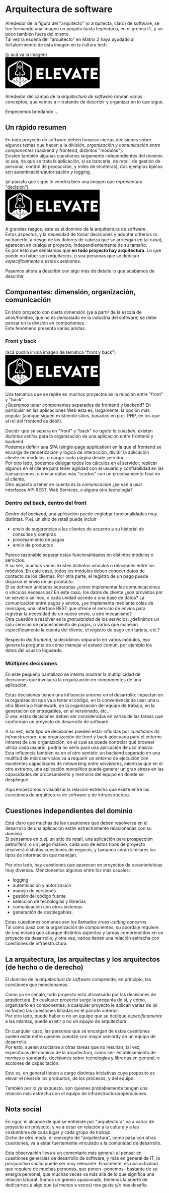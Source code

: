 # Arquitectura de software

Alrededor de la figura del "arquitecto" (o arquitecta, claro) de software, se fue formando una imagen un poquito hasta legendaria, en el gremio IT, y un poco también fuera del mismo.  
Tal vez la escena del "arquitecto" en Matrix 2 haya ayudado al fortalecimiento de esta imagen en la cultura tech.

(y acá va la imagen)  
![y acá va la imagen](../images/logoelevate.jpg) 

Alrededor del campo de la _arquitectura de software_ rondan varios conceptos, que vamos a ir tratando de describir y organizar en lo que sigue.

Empecemos brindando ...

## Un rápido resumen
En todo proyecto de software deben tomarse ciertas decisiones sobre algunos temas que hacen a la _división, organización y comunicación entre componentes_ (backend y frontend, distintos "módulos").  
Existen también algunas cuestiones largamente independientes del dominio (o sea, de qué se trata la aplicación, si es bancaria, de retail, de gestión de personal, control de producción, y miles de etcéteras), dos ejemplos típicos son autenticación/autorización y logging.

(al párrafo que sigue le vendría bien una imagen que representara "decisión")  
![al párrafo que sigue le vendría bien una imagen que representara "decisión"](../images/logoelevate.jpg) 

A grandes rasgos, este es el dominio de la arquitectura de software.  
Estos aspectos, y la necesidad de tomar decisiones y adoptar criterios (o no hacerlo, a riesgo de los dolores de cabeza que se arriesgan en tal caso), aparecen en cualquier proyecto, independientemente de su tamaño.  
Es por esto que señalamos que **en todo proyecto hay arquitectura**. Lo que puede no haber son _arquitectos_, o sea personas que se dedican _específicamente_ a estas cuestiones.

Pasemos ahora a describir con algo más de detalle lo que acabamos de describir.


## Componentes: dimensión, organización, comunicación
En todo proyecto con cierta dimensión (ya a partir de la escala de años/hombre, que no es demasiado en la industria del software) se debe pensar en la división en componentes.  
Este fenómeno presenta varias aristas.

### Front y back 
(acá podría ir una imagen de temática "front y back")  
![acá podría ir una imagen de temática "front y back"](../images/logoelevate.jpg) 


Una temática que se repite en muchos proyectos es la relación entre "front" y "back".  
¿Queremos tener componentes separados de frontend y backend? 
En particular en las aplicaciones Web esta es, largamente, la opción más popular  (aunque siguen existiendo sitios, basados en p.ej. PHP, en los que el rol del frontend es débil).  

Decidir que se separa en "front" y "back" _no agota la cuestión_; existen _distintos estilos_ para la organización de una aplicación entre frontend y backend.  
Podemos definir una SPA (single-page application) en la que el frontend se encarga de renderización y lógica de interacción, dividir la aplicación cliente en módulos, o cargar cada página desde servidor.  
Por otro lado, podemos delegar todos los cálculos en el servidor, replicar algunos en el cliente para tener agilidad con el usuario y confiabilidad en las transacciones, o enviar datos más "crudos" con un procesamiento final en el cliente.   
Otro aspecto a tener en cuenta es la _comunicación_ ¿se van a usar interfaces API REST, Web Services, o alguna otra tecnología?


### Dentro del back, dentro del front
_Dentro del backend_, una aplicación puede englobar funcionalidades muy distintas. P.ej. un sitio de retail puede incluir 
- envío de sugerencias a las clientes de acuerdo a su historial de consultas y compras
- procesamiento de pagos
- envío de productos

Parece razonable separar estas funcionalidades en distintos módulos o servicios.  
A su vez, muchas veces existen distintos vínculos o relaciones entre los módulos. En este caso, todos los módulos deben conocer datos de contacto de los clientes. Por otra parte, el registro de un pago puede disparar el envío de un producto.  
Si se definen unidades separadas ¿cómo implementar las comunicaciones o vínculos necesarios? 
En este caso, los datos de cliente ¿son provistos por un servicio ad-hoc, o cada unidad accede a una base de datos? La comunicación entre pagos y envíos, ¿se implementa mediante colas de mensajes, una interface REST que ofrece el servicio de envíos para registrar la necesidad  de un nuevo envío, u otro mecanismo?  
Otra cuestión a resolver es la _granularidad_ de los servicios: ¿definimos un solo servicio de procesamiento de pagos, o varios que manejan específicamente la cuenta del cliente, el registro de pago con tarjeta, etc.?

Respecto _del frontend_, si decidimos separarlo en varios módulos, eso genera la pregunta de cómo manejar el estado común, por ejemplo los datos del usuario logueado.


### Múltiples decisiones
En este pequeño pantallazo se intenta mostrar la multiplicidad de decisiones que involucra la organización en componentes de una aplicación.

Estas decisiones tienen una influencia _enorme_ en el desarrollo: impactan en la organización que va a tener el código, en la conveniencia de usar una u otra librería o framework, en la organización del equipo de trabajo, en la generación de entregables, en el versionado, etc..  
O sea, estas decisiones deben ser consideradas en varias de las tareas que conforman un proyecto de desarrollo de software.

A su vez, este tipo de decisiones pueden estar influidas por _cuestiones de infraestructura_: una organización de front y back adecuada para el entorno intranet de una organización, en el cual se puede controlar qué browser utiliza cada usuario, podría no serlo para una aplicación de uso masivo.  
Esta influencia también va en el otro sentido: un backend separado en una multitud de microservicios va a requerir un entorno de ejecución con excelentes capacidades de networking entre servidores, mientras que en el otro extremo, una aplicación _monolítica_ puede generar un gran stress en las capacidades de procesamiento y memoria del equipo en donde se despliegue.

Aquí empezamos a visualizar la relación estrecha que existe entre las cuestiones de arquitectura de software y de infraestructura.


## Cuestiones independientes del dominio
Está claro que muchas de las cuestiones que deben resolverse en el desarrollo de una aplicación están estrechamente relacionadas con su _dominio_.  
Si pensamos en p.ej. un sitio de retail, una aplicación para prospección petrolífera, o un juego masivo, cada uno de estos tipos de proyecto resolverá distintas cuestiones de negocio, y tampoco serán similares los tipos de información que manejan.

Por otro lado, hay cuestiones que aparecen en proyectos de características muy diversas. Mencionamos algunos entre los más usuales:
- logging
- autenticación y autorización
- manejo de versiones
- gestión del código fuente
- selección de tecnologías y librerías
- comunicación con otros sistemas
- generación de desplegables.

Estas cuestiones comunes son los llamados _cross-cutting concerns_.  
Tal como pasa con la organización de componentes, su abordaje requiere de una mirada que abarque distintos aspectos y tareas comprendidos en un proyecto de desarrollo, y otra vez, varios tienen una relación estrecha con cuestiones de infraestructura.


## La arquitectura, las arquitectas y los arquitectos (de hecho o de derecho)
El dominio de la _arquitectura de software_ comprende, en principio, las cuestiones que mencionamos.

Como ya se señaló, todo proyecto está atravesado por las decisiones de arquitectura. En cualquier proyecto surge la pregunta de si, y cómo, organizarlo en componentes; a cualquier proyecto le aplican varias de (si no todas) las cuestiones listadas en el párrafo anterior.  
Por otro lado, puede haber o no un equipo que se dedique _específicamente_ a las mismas, puede existir o no un _equipo_ de arquitectura.  

En cualquier caso, las personas que se encargan de estas cuestiones suelen estar entre quienes cuentan con mayor seniority en un equipo de desarrollo.  
Por esto, suelen asociarse a otras tareas que no resultan, tal vez, específicas del dominio de la arquitectura, como ser: establecimiento de normas o standards, decisiones sobre tecnologías y librerías en general, o acciones de capacitación.

Esto es, en general tienen a cargo distintas iniciativas cuyo propósito es elevar el nivel de los productos, de los procesos, y del equipo.

También por lo ya expuesto, son quienes probablemente tengan una relación más estrecha con el equipo de infraestructura/operaciones.


## Nota social
En rigor, el alcance de qué se entiende por "arquitectura" va a variar de proyecto en proyecto, y va a estar en relación a la cultura y a las costumbres de cada lugar y cada grupo de trabajo.  
Dicho de otro modo, el concepto de "arquitectura", como pasa con otras cuestiones, va a estar fuertemente vinculado a la comunidad de desarrollo.

Esta observación lleva a un comentario más general: al pensar en cuestiones generales de desarrollo de software, y más en general de IT, la _perspectiva social_ puede ser muy relevante. 
Finalmente, es una actividad que requiere de muchas personas, que ponen -ponemos- bastante de su energía personal, que muchas veces va más allá de lo que significa una relación laboral. Somos un gremio apasionado, tenemos la suerte de dedicarnos a algo que (al menos a veces) nos gusta y/o nos desafía.







